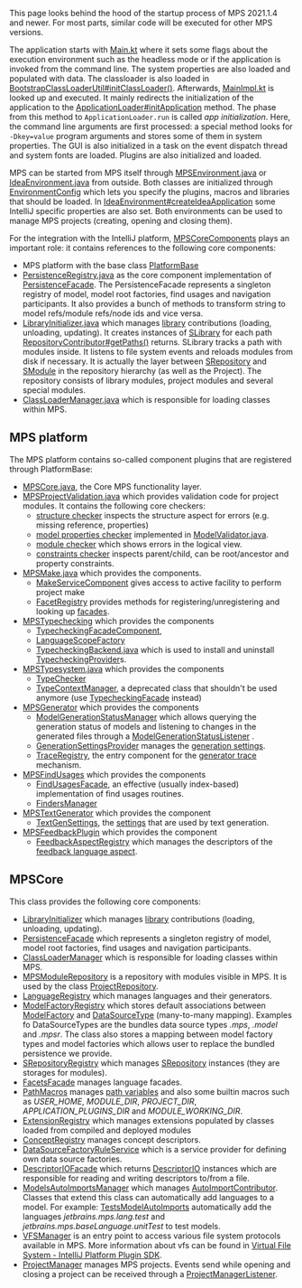 This page looks behind the hood of the startup process of MPS 2021.1.4 and newer. For most parts, similar code will be executed
for other MPS versions.

The application starts with [Main.kt](https://github.com/JetBrains/intellij-community/blob/master/platform/bootstrap/src/com/intellij/idea/Main.kt) where it sets some flags about the execution environment such as the headless
mode or if the application is invoked from the command line. The system properties are also loaded and populated with data.
The classloader is also loaded in [BootstrapClassLoaderUtil#initClassLoader()](https://github.com/JetBrains/intellij-community/blob/master/platform/bootstrap/src/com/intellij/idea/BootstrapClassLoaderUtil.java#L56). Afterwards, [MainImpl.kt](https://github.com/JetBrains/intellij-community/blob/master/platform/platform-main/src/com/intellij/idea/MainImpl.kt) is looked up
and executed. It mainly redirects the initialization of the application to the [ApplicationLoader#initApplication](https://github.com/JetBrains/intellij-community/blob/master/platform/platform-impl/src/com/intellij/idea/ApplicationLoader.kt#L63) method.
The phase from this method to `ApplicationLoader.run` is called *app initialization*. Here, the command line arguments are
first processed: a special method looks for `-Dkey=value` program arguments and stores some of them in system properties.
The GUI is also initialized in a task on the event dispatch thread and system fonts are loaded. Plugins are also initialized
and loaded.

MPS can be started from MPS itself through [MPSEnvironment.java](https://github.com/JetBrains/MPS/blob/master/core/tool/environment/source_gen/jetbrains/mps/tool/environment/MpsEnvironment.java) or [IdeaEnvironment.java](https://github.com/JetBrains/MPS/blob/master/workbench/mps-platform/jetbrains.mps.ide.platform/source_gen/jetbrains/mps/tool/environment/IdeaEnvironment.java) from outside. Both classes are initialized through [EnvironmentConfig](http://127.0.0.1:63320/node?ref=r%3A2876f1ee-0b45-4db5-8c09-0682cdee5c67%28jetbrains.mps.tool.environment%29%2F7413225496542992777) which lets you specify the plugins, macros and libraries that should be loaded. In [IdeaEnvironment#createIdeaApplication](https://github.com/JetBrains/MPS/blob/master/workbench/mps-platform/jetbrains.mps.ide.platform/source_gen/jetbrains/mps/tool/environment/IdeaEnvironment.java#L157) some IntelliJ specific properties are also set. Both environments can be used to manage MPS projects (creating, opening and closing them).

 For the integration with the IntelliJ platform, [MPSCoreComponents](https://github.com/JetBrains/MPS/blob/master/workbench/mps-platform/source/jetbrains/mps/ide/MPSCoreComponents.java) plays an important role: it contains references to the following core components:
 
- MPS platform with the base class [PlatformBase](https://github.com/JetBrains/MPS/blob/11da1e6afdcb2a174684ca1a9efaa611da7d3393/core/platform/src-full/jetbrains/mps/core/platform/PlatformBase.java)
- [PersistenceRegistry.java](http://127.0.0.1:63320/node?ref=6ed54515-acc8-4d1e-a16c-9fd6cfe951ea%2Fjava%3Ajetbrains.mps.persistence%28MPS.Core%2F%29%2F%7EPersistenceRegistry) as the core component implementation of [PersistenceFacade](http://127.0.0.1:63320/node?ref=8865b7a8-5271-43d3-884c-6fd1d9cfdd34%2Fjava%3Aorg.jetbrains.mps.openapi.persistence%28MPS.OpenAPI%2F%29%2F%7EPersistenceFacade). The PersistenceFacade represents a singleton registry of model, model root factories, find usages and navigation participants.
  It also provides a bunch of methods to transform string to model refs/module refs/node ids and vice versa.
- [LibraryInitializer.java](http://127.0.0.1:63320/node?ref=6ed54515-acc8-4d1e-a16c-9fd6cfe951ea%2Fjava%3Ajetbrains.mps.library%28MPS.Core%2F%29%2F%7ELibraryInitializer) which manages [library](http://127.0.0.1:63320/node?ref=6ed54515-acc8-4d1e-a16c-9fd6cfe951ea%2Fjava%3Ajetbrains.mps.library.contributor%28MPS.Core%2F%29%2F%7ELibraryContributor) contributions (loading, unloading, updating). It creates instances of [SLibrary](http://127.0.0.1:63320/node?ref=6ed54515-acc8-4d1e-a16c-9fd6cfe951ea%2Fjava%3Ajetbrains.mps.library%28MPS.Core%2F%29%2F%7ESLibrary) for each path [RepositoryContributor#getPaths()](http://127.0.0.1:63320/node?ref=6ed54515-acc8-4d1e-a16c-9fd6cfe951ea%2Fjava%3Ajetbrains.mps.library.contributor%28MPS.Core%2F%29%2F%7ERepositoryContributor.getPaths%2528%2529) returns. SLibrary tracks a path with modules inside. It listens to file system events and reloads modules from disk if necessary.  It is actually the layer between [SRepository](http://127.0.0.1:63320/node?ref=8865b7a8-5271-43d3-884c-6fd1d9cfdd34%2Fjava%3Aorg.jetbrains.mps.openapi.module%28MPS.OpenAPI%2F%29%2F%7ESRepository) and [SModule](http://127.0.0.1:63320/node?ref=8865b7a8-5271-43d3-884c-6fd1d9cfdd34%2Fjava%3Aorg.jetbrains.mps.openapi.module%28MPS.OpenAPI%2F%29%2F%7ESModule) in the repository hierarchy (as well as the Project).
  The repository consists of library modules, project modules and several special modules.
- [ClassLoaderManager.java](http://127.0.0.1:63320/node?ref=6ed54515-acc8-4d1e-a16c-9fd6cfe951ea%2Fjava%3Ajetbrains.mps.classloading%28MPS.Core%2F%29%2F%7EClassLoaderManager) which is responsible for loading classes within MPS.

## MPS platform

The MPS platform contains so-called component plugins that are registered through PlatformBase:

- [MPSCore.java](https://github.com/JetBrains/MPS/blob/master/core/kernel/source/jetbrains/mps/core/platform/MPSCore.java), the Core MPS functionality layer.
- [MPSProjectValidation.java](https://github.com/JetBrains/MPS/blob/master/core/project-check/source/jetbrains/mps/core/platform/MPSProjectValidation.java) which provides validation code for project modules. It contains the following core checkers:
    - [structure checker](https://github.com/JetBrains/MPS/blob/master/core/project-check/source/jetbrains/mps/project/validation/StructureChecker.java) inspects the structure aspect for errors (e.g. missing reference, properties)
    - [model properties checker](https://github.com/JetBrains/MPS/blob/master/core/project-check/source/jetbrains/mps/checkers/ModelPropertiesChecker.java) implemented in [ModelValidator.java](https://github.com/JetBrains/MPS/blob/master/core/project-check/source/jetbrains/mps/project/validation/ModelValidator.java).
    - [module checker](https://github.com/JetBrains/MPS/blob/master/core/project-check/source/jetbrains/mps/checkers/ModuleChecker.java) which shows errors in the logical view.
    - [constraints checker](https://github.com/JetBrains/MPS/blob/master/core/project-check/source/jetbrains/mps/checkers/ConstraintsChecker.java) inspects parent/child, can be root/ancestor and property constraints.
- [MPSMake.java](https://github.com/JetBrains/MPS/blob/master/core/make-runtime/solutions/jetbrains.mps.make/source_gen/jetbrains/mps/make/facets/MPSMake.java) which provides the components.
    - [MakeServiceComponent](http://127.0.0.1:63320/node?ref=r%3Ab25dd364-bc3f-4a66-97d1-262009610c5e%28jetbrains.mps.make%29%2F5600956479087952114) gives access to active facility to perform project make
    - [FacetRegistry](http://127.0.0.1:63320/node?ref=r%3A71895ceb-c89d-4545-aa38-89d1cd891f17%28jetbrains.mps.make.facet%29%2F6168415856807659069) provides methods for registering/unregistering and looking up [facades](https://www.jetbrains.com/help/mps/howto-integrating-into-the-mps-make-framework.html).
- [MPSTypechecking](https://github.com/JetBrains/MPS/blob/master/core/typechecking/source/jetbrains/mps/typechecking/internal/MPSTypechecking.java) which provides the components
    - [TypecheckingFacadeComponent](http://127.0.0.1:63320/node?ref=6ed54515-acc8-4d1e-a16c-9fd6cfe951ea%2Fjava%3Ajetbrains.mps.typechecking.internal%28MPS.Core%2F%29%2F%7ETypecheckingFacadeComponent), 
    - [LanguageScopeFactory](http://127.0.0.1:63320/node?ref=6ed54515-acc8-4d1e-a16c-9fd6cfe951ea%2Fjava%3Ajetbrains.mps.languageScope%28MPS.Core%2F%29%2F%7ELanguageScopeFactory) 
    - [TypecheckingBackend.java](http://127.0.0.1:63320/node?ref=6ed54515-acc8-4d1e-a16c-9fd6cfe951ea%2Fjava%3Ajetbrains.mps.typechecking.backend%28MPS.Core%2F%29%2F%7ETypecheckingBackend) which is used to install and uninstall [TypecheckingProvider](http://127.0.0.1:63320/node?ref=6ed54515-acc8-4d1e-a16c-9fd6cfe951ea%2Fjava%3Ajetbrains.mps.typechecking.backend%28MPS.Core%2F%29%2F%7ETypecheckingProvider)s.
- [MPSTypesystem.java](http://127.0.0.1:63320/node?ref=6ed54515-acc8-4d1e-a16c-9fd6cfe951ea%2Fjava%3Ajetbrains.mps.typesystem%28MPS.Core%2F%29%2F%7EMPSTypesystem) which provides the components
    - [TypeChecker](http://127.0.0.1:63320/node?ref=6ed54515-acc8-4d1e-a16c-9fd6cfe951ea%2Fjava%3Ajetbrains.mps.typesystem.inference%28MPS.Core%2F%29%2F%7ETypeChecker)
    - [TypeContextManager](http://127.0.0.1:63320/node?ref=6ed54515-acc8-4d1e-a16c-9fd6cfe951ea%2Fjava%3Ajetbrains.mps.typesystem.inference%28MPS.Core%2F%29%2F%7ETypeContextManager), a deprecated class that shouldn't be used anymore (use [TypecheckingFacade](http://127.0.0.1:63320/node?ref=6ed54515-acc8-4d1e-a16c-9fd6cfe951ea%2Fjava%3Ajetbrains.mps.typechecking%28MPS.Core%2F%29%2F%7ETypecheckingFacade) instead)
- [MPSGenerator](http://127.0.0.1:63320/node?ref=6ed54515-acc8-4d1e-a16c-9fd6cfe951ea%2Fjava%3Ajetbrains.mps.typesystem.inference%28MPS.Core%2F%29%2F%7ETypeContextManager) which provides the components
    - [ModelGenerationStatusManager](http://127.0.0.1:63320/node?ref=6ed54515-acc8-4d1e-a16c-9fd6cfe951ea%2Fjava%3Ajetbrains.mps.generator%28MPS.Core%2F%29%2F%7EModelGenerationStatusManager) which allows querying the generation status of models and listening to changes in the generated files through a [ModelGenerationStatusListener](http://127.0.0.1:63320/node?ref=6ed54515-acc8-4d1e-a16c-9fd6cfe951ea%2Fjava%3Ajetbrains.mps.generator%28MPS.Core%2F%29%2F%7EModelGenerationStatusListener) .
    - [GenerationSettingsProvider](http://127.0.0.1:63320/node?ref=6ed54515-acc8-4d1e-a16c-9fd6cfe951ea%2Fjava%3Ajetbrains.mps.generator%28MPS.Core%2F%29%2F%7EGenerationSettingsProvider) manages the [generation settings](https://www.jetbrains.com/help/mps/generator.html).
    - [TraceRegistry](http://127.0.0.1:63320/node?ref=6ed54515-acc8-4d1e-a16c-9fd6cfe951ea%2Fjava%3Ajetbrains.mps.generator.trace%28MPS.Core%2F%29%2F%7ETraceRegistry), the entry component for the [generator trace](https://www.jetbrains.com/help/mps/generator-cookbook.html#canidebugthegenerationprocess?) mechanism.
- [MPSFindUsages](https://github.com/JetBrains/MPS/blob/master/core/findUsages-runtime/source_gen/jetbrains/mps/ide/findusages/MPSFindUsages.java) which provides the components
    - [FindUsagesFacade](http://127.0.0.1:63320/node?ref=8865b7a8-5271-43d3-884c-6fd1d9cfdd34%2Fjava%3Aorg.jetbrains.mps.openapi.module%28MPS.OpenAPI%2F%29%2F%7EFindUsagesFacade), an effective (usually index-based) implementation of find usages routines.
    - [FindersManager](http://127.0.0.1:63320/node?ref=r%3A78f1dc30-d9c6-41ba-bc9c-1e73f8bda079%28jetbrains.mps.ide.findusages%29%2F8568892084424438073)
- [MPSTextGenerator](https://github.com/JetBrains/MPS/blob/master/core/textgen/source/jetbrains/mps/text/impl/MPSTextGenerator.java) which provides the component 
    - [TextGenSettings](https://github.com/JetBrains/MPS/blob/master/core/textgen/source/jetbrains/mps/text/TextGenSettings.java), the [settings](https://www.jetbrains.com/help/mps/generator.html#:~:text=in%20the%20generators.-,textgen%20options,-Fail%20if%20textgen) that are used by text generation.
- [MPSFeedbackPlugin](https://github.com/JetBrains/MPS/blob/master/core/aspects/feedback/feedback-api/source/jetbrains/mps/core/aspects/feedback/api/MPSFeedbackPlugin.java) which provides the component
    - [FeedbackAspectRegistry](http://127.0.0.1:63320/node?ref=9e9ef4e2-decf-4e97-bf80-9109e8b759bb%2Fjava%3Ajetbrains.mps.core.aspects.feedback.api%28jetbrains.mps.lang.feedback.api%2F%29%2F%7EFeedbackAspectRegistry) which manages the descriptors of the [feedback language aspect](https://www.jetbrains.com/help/mps/feedback.html#feedbackaspect).

## MPSCore

This class provides the following core components:

- [LibraryInitializer](http://127.0.0.1:63320/node?ref=6ed54515-acc8-4d1e-a16c-9fd6cfe951ea%2Fjava%3Ajetbrains.mps.library%28MPS.Core%2F%29%2F%7ELibraryInitializer) which manages [library](http://127.0.0.1:63320/node?ref=6ed54515-acc8-4d1e-a16c-9fd6cfe951ea%2Fjava%3Ajetbrains.mps.library.contributor%28MPS.Core%2F%29%2F%7ELibraryContributor) contributions (loading, unloading, updating).
- [PersistenceFacade](http://127.0.0.1:63320/node?ref=8865b7a8-5271-43d3-884c-6fd1d9cfdd34%2Fjava%3Aorg.jetbrains.mps.openapi.persistence%28MPS.OpenAPI%2F%29%2F%7EPersistenceFacade) which represents a singleton registry of model, model root factories, find usages and navigation participants.
- [ClassLoaderManager](http://127.0.0.1:63320/node?ref=6ed54515-acc8-4d1e-a16c-9fd6cfe951ea%2Fjava%3Ajetbrains.mps.classloading%28MPS.Core%2F%29%2F%7EClassLoaderManager) which is responsible for loading classes within MPS.
- [MPSModuleRepository](http://127.0.0.1:63320/node?ref=6ed54515-acc8-4d1e-a16c-9fd6cfe951ea%2Fjava%3Ajetbrains.mps.smodel%28MPS.Core%2F%29%2F%7EMPSModuleRepository) is a repository with modules visible in MPS. It is used by the class [ProjectRepository](http://127.0.0.1:63320/node?ref=6ed54515-acc8-4d1e-a16c-9fd6cfe951ea%2Fjava%3Ajetbrains.mps.project%28MPS.Core%2F%29%2F%7EProjectRepository).
- [LanguageRegistry](http://127.0.0.1:63320/node?ref=6ed54515-acc8-4d1e-a16c-9fd6cfe951ea%2Fjava%3Ajetbrains.mps.smodel.language%28MPS.Core%2F%29%2F%7ELanguageRegistry) which manages languages and their generators.
- [ModelFactoryRegistry](http://127.0.0.1:63320/node?ref=6ed54515-acc8-4d1e-a16c-9fd6cfe951ea%2Fjava%3Ajetbrains.mps.extapi.persistence%28MPS.Core%2F%29%2F%7EModelFactoryRegistry) which
  stores default associations between [ModelFactory](http://127.0.0.1:63320/node?ref=8865b7a8-5271-43d3-884c-6fd1d9cfdd34%2Fjava%3Aorg.jetbrains.mps.openapi.persistence%28MPS.OpenAPI%2F%29%2F%7EModelFactory) and [DataSourceType](http://127.0.0.1:63320/node?ref=8865b7a8-5271-43d3-884c-6fd1d9cfdd34%2Fjava%3Aorg.jetbrains.mps.openapi.persistence.datasource%28MPS.OpenAPI%2F%29%2F%7EDataSourceType) (many-to-many mapping). Examples fo DataSourceTypes are the bundles data source types *.mps*, *.model* and *.mpsr*. The class also stores a mapping between model factory types and model factories which allows user to replace
  the bundled persistence we provide.
- [SRepositoryRegistry](http://127.0.0.1:63320/node?ref=6ed54515-acc8-4d1e-a16c-9fd6cfe951ea%2Fjava%3Ajetbrains.mps.extapi.module%28MPS.Core%2F%29%2F%7ESRepositoryRegistry) which manages [SRepository](http://127.0.0.1:63320/node?ref=8865b7a8-5271-43d3-884c-6fd1d9cfdd34%2Fjava%3Aorg.jetbrains.mps.openapi.module%28MPS.OpenAPI%2F%29%2F%7ESRepository) instances (they are storages for modules).
- [FacetsFacade](http://127.0.0.1:63320/node?ref=8865b7a8-5271-43d3-884c-6fd1d9cfdd34%2Fjava%3Aorg.jetbrains.mps.openapi.module%28MPS.OpenAPI%2F%29%2F%7EFacetsFacade) manages language facades.
- [PathMacros](http://127.0.0.1:63320/node?ref=6ed54515-acc8-4d1e-a16c-9fd6cfe951ea%2Fjava%3Ajetbrains.mps.project%28MPS.Core%2F%29%2F%7EPathMacros) manages [path variables](https://www.jetbrains.com/help/mps/absolute-path-variables.html) and also some builtin macros such as *USER_HOME*, *MODULE_DIR*, *PROJECT_DIR*, *APPLICATION_PLUGINS_DIR* and *MODULE_WORKING_DIR*.
- [ExtensionRegistry](http://127.0.0.1:63320/node?ref=6ed54515-acc8-4d1e-a16c-9fd6cfe951ea%2Fjava%3Ajetbrains.mps.smodel.language%28MPS.Core%2F%29%2F%7EExtensionRegistry) which manages extensions populated by classes loaded from compiled and deployed modules
- [ConceptRegistry](http://127.0.0.1:63320/node?ref=6ed54515-acc8-4d1e-a16c-9fd6cfe951ea%2Fjava%3Ajetbrains.mps.smodel.language%28MPS.Core%2F%29%2F%7EConceptRegistry) manages concept descriptors.
- [DataSourceFactoryRuleService](http://127.0.0.1:63320/node?ref=6ed54515-acc8-4d1e-a16c-9fd6cfe951ea%2Fjava%3Ajetbrains.mps.extapi.persistence.datasource%28MPS.Core%2F%29%2F%7EDataSourceFactoryRuleService) which is a service provider for defining own data source factories.
- [DescriptorIOFacade](http://127.0.0.1:63320/node?ref=r%3Ac7bbaee3-030a-4940-995f-2174babaf670%28jetbrains.mps.project.io%29%2F557142600900286111) which returns [DescriptorIO](http://127.0.0.1:63320/node?ref=r%3Ac7bbaee3-030a-4940-995f-2174babaf670%28jetbrains.mps.project.io%29%2F557142600900286148) instances which are responsible for reading and writing descriptors to/from a file.
- [ModelsAutoImportsManager](http://127.0.0.1:63320/node?ref=6ed54515-acc8-4d1e-a16c-9fd6cfe951ea%2Fjava%3Ajetbrains.mps.project%28MPS.Core%2F%29%2F%7EModelsAutoImportsManager) which manages [AutoImportContributor](http://127.0.0.1:63320/node?ref=6ed54515-acc8-4d1e-a16c-9fd6cfe951ea%2Fjava%3Ajetbrains.mps.project%28MPS.Core%2F%29%2F%7EModelsAutoImportsManager%24AutoImportsContributor). Classes that extend this class can automatically add languages to a model. For example: [TestsModelAutoImports](https://github.com/JetBrains/MPS/blob/master/workbench/mps-workbench/source/jetbrains/mps/ide/project/listener/TestsModelAutoImports.java) automatically add the languages *jetbrains.mps.lang.test* and *jetbrains.mps.baseLanguage.unitTest* to test models.
- [VFSManager](http://127.0.0.1:63320/node?ref=6ed54515-acc8-4d1e-a16c-9fd6cfe951ea%2Fjava%3Ajetbrains.mps.vfs%28MPS.Core%2F%29%2F%7EVFSManager) is an entry point to access various file system protocols available in MPS. More information about vfs can be found in [Virtual File System - IntelliJ Platform Plugin SDK](https://plugins.jetbrains.com/docs/intellij/virtual-file-system.html).
- [ProjectManager](http://127.0.0.1:63320/node?ref=6ed54515-acc8-4d1e-a16c-9fd6cfe951ea%2Fjava%3Ajetbrains.mps.project%28MPS.Core%2F%29%2F%7EProjectManager) manages MPS projects. Events send while opening and closing a project can be received through a [ProjectManagerListener](http://127.0.0.1:63320/node?ref=6ed54515-acc8-4d1e-a16c-9fd6cfe951ea%2Fjava%3Ajetbrains.mps.project%28MPS.Core%2F%29%2F%7EProjectManagerListener).